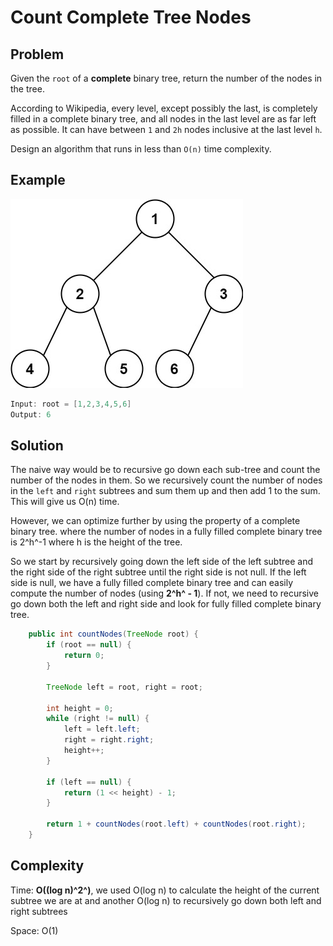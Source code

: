 # Count Complete Tree Nodes

## Problem

Given the ```root``` of a **complete** binary tree, return the number of the nodes in the tree.

According to Wikipedia, every level, except possibly the last, is completely filled in a complete binary tree, and all nodes in the last level are as far left as possible. It can have between ```1``` and ```2h``` nodes inclusive at the last level ```h```.

Design an algorithm that runs in less than ```O(n)``` time complexity.

## Example

![Image](./complete.jpg)

```java
Input: root = [1,2,3,4,5,6]
Output: 6
```

## Solution

The naive way would be to recursive go down each sub-tree and count the number of the nodes in them. So we recursively count the number of nodes in the ```left``` and ```right``` subtrees and sum them up and then add 1 to the sum. This will give us O(n) time.

However, we can optimize further by using the property of a complete binary tree. where the number of nodes in a fully filled complete binary tree is 2^h^-1 where h is the height of the tree.

So we start by recursively going down the left side of the left subtree and the right side of the right subtree until the right side is not null. If the left side is null, we have a fully filled complete binary tree and can easily compute the number of nodes (using **2^h^ - 1**). If not, we need to recursive go down both the left and right side and look for fully filled complete binary tree.

```java
    public int countNodes(TreeNode root) {
        if (root == null) {
            return 0;
        }

        TreeNode left = root, right = root;

        int height = 0;
        while (right != null) {
            left = left.left;
            right = right.right;
            height++;
        }

        if (left == null) {
            return (1 << height) - 1;
        }

        return 1 + countNodes(root.left) + countNodes(root.right);
    }
```

## Complexity

Time: **O((log n)^2^)**, we used O(log n) to calculate the height of the current subtree we are at and another O(log n) to recursively go down both left and right subtrees

Space: O(1)
